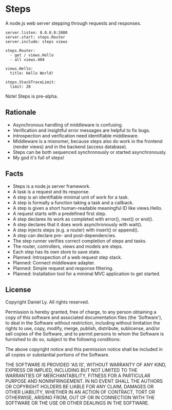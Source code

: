 # Steps

A node.js web server stepping through requests and responses.

    server.listen: 0.0.0.0:2000
    server.start: steps.Router
    server.include: steps views
    
    steps.Router:
      - get / views.Hello
      - all views.404
    
    views.Hello:
      title: Hello World!
    
    steps.StackTraceLimit:
      limit: 20
          
Note! Steps is pre-alpha.

## Rationale

 * Asynchronous handling of middleware is confusing.
 * Verification and insightful error messages are helpful to fix bugs.
 * Introspection and verification need identifiable middleware.
 * Middleware is a misnomer, because steps also do work in the frontend
   (render views) and in the backend (access database).
 * Steps can be both sequenced synchronously or started asynchronously.
 * My god it's full of steps!
   
## Facts

 * Steps is a node.js server framework.
 * A task is a request and its response.
 * A step is an identifiable minimal unit of work for a task.
 * A step is formally a function taking a task and a callback.
 * A step is given a short human-readable meaningful ID like views.Hello.
 * A request starts with a predefined first step.
 * A step declares its work as completed with error(), next() or end().
 * A step declares that it does work asynchronously with wait().
 * A step injects steps (e.g. a router) with insert() or append().
 * A step can declare pre- and post-dependencies.
 * The step runner verifies correct completion of steps and tasks.
 * The router, controllers, views and models are steps.
 * Each step has its own store to save state.
 * Planned: Introspection of a web request step stack.
 * Planned: Connect middleware adapter.
 * Planned: Simple request and response filtering.
 * Planned: Installation tool for a minimal MVC application to get started.

## License

 Copyright Daniel Ly. All rights reserved.
 
 Permission is hereby granted, free of charge, to any person obtaining
 a copy of this software and associated documentation files (the
 'Software'), to deal in the Software without restriction, including
 without limitation the rights to use, copy, modify, merge, publish,
 distribute, sublicense, and/or sell copies of the Software, and to
 permit persons to whom the Software is furnished to do so, subject to
 the following conditions:
 
 The above copyright notice and this permission notice shall be
 included in all copies or substantial portions of the Software.
 
 THE SOFTWARE IS PROVIDED 'AS IS', WITHOUT WARRANTY OF ANY KIND,
 EXPRESS OR IMPLIED, INCLUDING BUT NOT LIMITED TO THE WARRANTIES OF
 MERCHANTABILITY, FITNESS FOR A PARTICULAR PURPOSE AND NONINFRINGEMENT.
 IN NO EVENT SHALL THE AUTHORS OR COPYRIGHT HOLDERS BE LIABLE FOR ANY
 CLAIM, DAMAGES OR OTHER LIABILITY, WHETHER IN AN ACTION OF CONTRACT,
 TORT OR OTHERWISE, ARISING FROM, OUT OF OR IN CONNECTION WITH THE
 SOFTWARE OR THE USE OR OTHER DEALINGS IN THE SOFTWARE.
